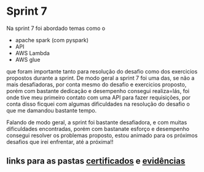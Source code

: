 # Sprint 7
Na sprint 7 foi abordado temas como o

- apache spark (com pyspark)
- API
- AWS Lambda
- AWS glue


que foram importante tanto para resolução do desafio como dos exercicios propostos durante a sprint. De modo geral a sprint 7 foi uma das, se não a mais desafiadoras, por conta mesmo do desafio e exercicios proposto, porém com bastante dedicação e desempenho consegui realiza=lás, foi onde tive meu primeiro contato com uma API para fazer requisições, por conta disso ficquei com algumas dificuldades na resolução do desafio o que me damandou bastante tempo.

Falando de modo geral, a sprint foi bastante desafiadora, e com muitas dificuldades encontradas, porém com bastanate esforço e desempenho consegui resolver os problemas proposto, estou animado para os próximos desafios que irei enfrentar, até a próxima!!

## links para as pastas [certificados](./certificados/) e [evidências](./evidencias/)
